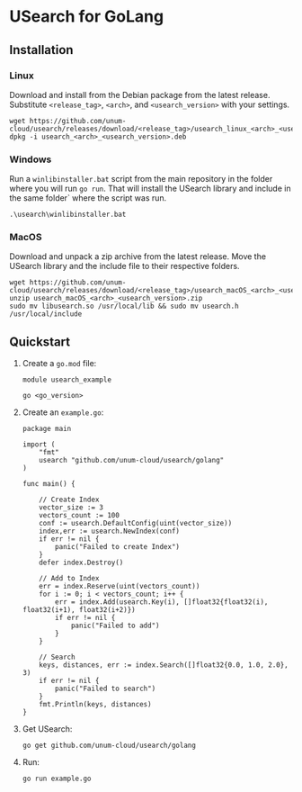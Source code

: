 # USearch for GoLang

## Installation

### Linux

Download and install from the Debian package from the latest release.
Substitute `<release_tag>`, `<arch>`, and `<usearch_version>` with your settings.

```
wget https://github.com/unum-cloud/usearch/releases/download/<release_tag>/usearch_linux_<arch>_<usearch_version>.deb
dpkg -i usearch_<arch>_<usearch_version>.deb
```

### Windows

Run a `winlibinstaller.bat` script from the main repository in the folder where you will run `go run`.
That will install the USearch library and include in the same folder` where the script was run.

```
.\usearch\winlibinstaller.bat
```

### MacOS

Download and unpack a zip archive from the latest release.
Move the USearch library and the include file to their respective folders.
```
wget https://github.com/unum-cloud/usearch/releases/download/<release_tag>/usearch_macOS_<arch>_<usearch_version>.zip
unzip usearch_macOS_<arch>_<usearch_version>.zip
sudo mv libusearch.so /usr/local/lib && sudo mv usearch.h /usr/local/include

```

## Quickstart

1. Create a `go.mod` file:

	```
	module usearch_example

	go <go_version>
	```

2. Create an `example.go`:

	```golang
	package main

	import (
		"fmt"
		usearch "github.com/unum-cloud/usearch/golang"
	)

	func main() {

		// Create Index
		vector_size := 3
		vectors_count := 100
		conf := usearch.DefaultConfig(uint(vector_size))
		index,err := usearch.NewIndex(conf)
		if err != nil {
			panic("Failed to create Index")
		}
		defer index.Destroy()
		
		// Add to Index
		err = index.Reserve(uint(vectors_count))
		for i := 0; i < vectors_count; i++ {
			err = index.Add(usearch.Key(i), []float32{float32(i), float32(i+1), float32(i+2)})
			if err != nil {
				panic("Failed to add")
			}
		}

		// Search
		keys, distances, err := index.Search([]float32{0.0, 1.0, 2.0}, 3)
		if err != nil {
			panic("Failed to search")
		}
		fmt.Println(keys, distances)
	}
	```

3. Get USearch:

	```
	go get github.com/unum-cloud/usearch/golang
	```

4. Run:

	```
	go run example.go
	```
